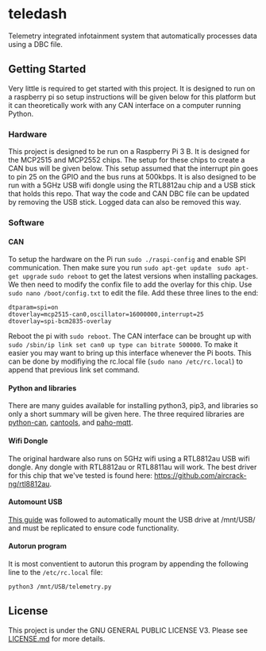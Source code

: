 # teledash
Telemetry integrated infotainment system that automatically processes data using a DBC file.

## Getting Started
Very little is required to get started with this project. It is designed to run on a raspberry pi so setup instructions will be given below for this platform but it can theoretically work with any CAN interface on a computer running Python. 

### Hardware
This project is designed to be run on a Raspberry Pi 3 B. It is designed for the MCP2515 and MCP2552 chips. The setup for these chips to create a CAN bus will be given below. This setup assumed that the interrupt pin goes to pin 25 on the GPIO and the bus runs at 500kbps. It is also designed to be run with a 5GHz USB wifi dongle using the RTL8812au chip and a USB stick that holds this repo. That way the code and CAN DBC file can be updated by removing the USB stick. Logged data can also be removed this way. 



### Software

#### CAN
To setup the hardware on the Pi run `sudo ./raspi-config` and enable SPI communication. Then make sure you run `sudo apt-get update ` `sudo apt-get upgrade` `sudo reboot` to get the latest versions when installing packages.  We then need to modify the confix file to add the overlay for this chip. Use `sudo nano /boot/config.txt` to edit the file. Add these three lines to the end: 

```
dtparam=spi=on 
dtoverlay=mcp2515-can0,oscillator=16000000,interrupt=25 
dtoverlay=spi-bcm2835-overlay
```

Reboot the pi with `sudo reboot`. The CAN interface can be brought up with `sudo /sbin/ip link set can0 up type can bitrate 500000`. To make it easier you may want to bring up this interface whenever the Pi boots. This can be done by modifiying the rc.local file (`sudo nano /etc/rc.local`) to append that previous link set command. 

#### Python and libraries
There are many guides available for installing python3, pip3, and libraries so only a short summary will be given here. The three required libraries are [python-can](https://pypi.org/project/python-can/), [cantools](https://pypi.org/project/cantools/), and [paho-mqtt](https://pypi.org/project/paho-mqtt/). 

#### Wifi Dongle
The original hardware also runs on 5GHz wifi using a RTL8812au USB wifi dongle. Any dongle with RTL8812au or RTL8811au will work. The best driver for this chip that we've tested is found here: https://github.com/aircrack-ng/rtl8812au. 

#### Automount USB
[This guide](https://www.raspberrypi.org/documentation/configuration/external-storage.md) was followed to automatically mount the USB drive at /mnt/USB/ and must be replicated to ensure code functionality. 

#### Autorun program
It is most conventient to autorun this program by appending the following line to the `/etc/rc.local` file: 

```
python3 /mnt/USB/telemetry.py
```
## License
This project is under the GNU GENERAL PUBLIC LICENSE V3. Please see [LICENSE.md](LICENSE.md) for more details. 
